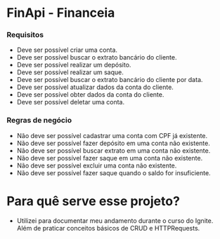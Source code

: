 # FinApi - Financeia

### Requisitos

- Deve ser possível criar uma conta.
- Deve ser possível buscar o extrato bancário do cliente.
- Deve ser possível realizar um depósito.
- Deve ser possível realizar um saque.
- Deve ser possível buscar o extrato bancário do cliente por data.
- Deve ser possível atualizar dados da conta do cliente.
- Deve ser possível obter dados da conta do cliente.
- Deve ser possível deletar uma conta.

### Regras de negócio

- Não deve ser possível cadastrar uma conta com CPF já existente.
- Não deve ser possível fazer depósito em uma conta não existente.
- Não deve ser possível buscar extrato em uma conta não existente.
- Não deve ser possível fazer saque em uma conta não existente.
- Não deve ser possível excluir uma conta não existente.
- Não deve ser possível fazer saque quando o saldo for insuficiente.

# Para quê serve esse projeto?
- Utilizei para documentar meu andamento durante o curso do Ignite. Além de praticar conceitos básicos de CRUD e HTTPRequests.
